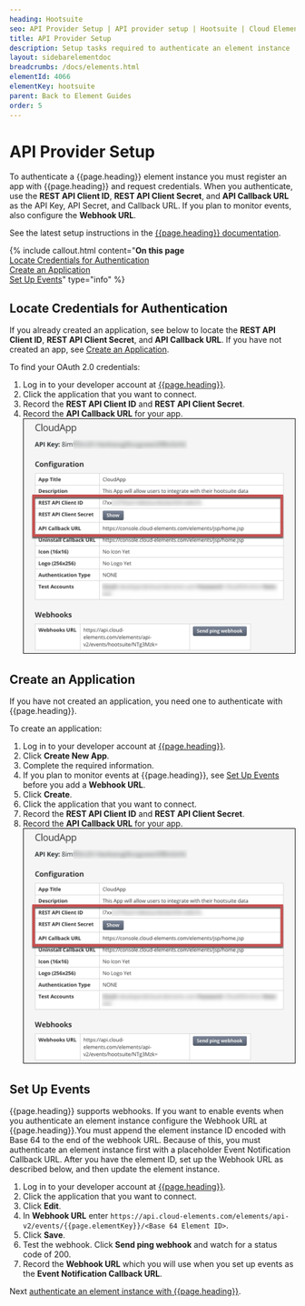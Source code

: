 ```yaml
---
heading: Hootsuite
seo: API Provider Setup | API provider setup | Hootsuite | Cloud Elements API Docs
title: API Provider Setup
description: Setup tasks required to authenticate an element instance
layout: sidebarelementdoc
breadcrumbs: /docs/elements.html
elementId: 4066
elementKey: hootsuite
parent: Back to Element Guides
order: 5
---
```


# API Provider Setup

To authenticate a {{page.heading}} element instance you must register an app with {{page.heading}} and request credentials. When you authenticate, use the **REST API Client ID**, **REST API Client Secret**, and **API Callback URL** as the API Key, API Secret, and Callback URL. If you plan to monitor events, also configure the **Webhook URL**.

See the latest setup instructions in the [{{page.heading}} documentation](https://hootsuite.com/developers/app-directory/quickstart/app).

{% include callout.html content="<strong>On this page</strong></br><a href=#locate-credentials-for-authentication>Locate Credentials for Authentication</a></br><a href=#create-an-application>Create an Application</a></br><a href=#set-up-events>Set Up Events</a>" type="info" %}

## Locate Credentials for Authentication

If you already created an application, see below to locate the **REST API Client ID**, **REST API Client Secret**, and **API Callback URL**. If you have not created an app, see [Create an Application](#create-an-application).

To find your OAuth 2.0 credentials:

1. Log in to your developer account at [{{page.heading}}](https://hootsuite.com/developers/my-apps).
2. Click the application that you want to connect.
3. Record the **REST API Client ID** and **REST API Client Secret**.
3. Record the **API Callback URL** for your app.
![Key secret and URL](img/hootsuite-creds.png)

## Create an Application

If you have not created an application, you need one to authenticate with {{page.heading}}.

To create an application:

1. Log in to your developer account at [{{page.heading}}](https://hootsuite.com/developers/my-apps).
2. Click **Create New App**.
3. Complete the required information.
4. If you plan to monitor events at {{page.heading}}, see [Set Up Events](#set-up-events) before you add a **Webhook URL**.
4. Click **Create**.
2. Click the application that you want to connect.
3. Record the **REST API Client ID** and **REST API Client Secret**.
3. Record the **API Callback URL** for your app.
![Key secret and URL](img/hootsuite-creds.png)

## Set Up Events

{{page.heading}} supports webhooks. If you want to enable events when you authenticate an element instance configure the Webhook URL at {{page.heading}}.You must append the element instance ID encoded with Base 64 to the end of  the webhook URL. Because of this, you must authenticate an element instance first with a placeholder Event Notification Callback URL. After you have the element ID, set up the Webhook URL as described below, and then update the element instance.

1. Log in to your developer account at [{{page.heading}}](https://hootsuite.com/developers/my-apps).
2. Click the application that you want to connect.
3. Click **Edit**.
3. In **Webhook URL** enter `https://api.cloud-elements.com/elements/api-v2/events/{{page.elementKey}}/<Base 64 Element ID>`.
4. Click **Save**.
5. Test the webhook. Click **Send ping webhook** and watch for a status code of 200.
6. Record the **Webhook URL** which you will use when you set up events as the **Event Notification Callback URL**.

Next [authenticate an element instance with {{page.heading}}](authenticate.html).

